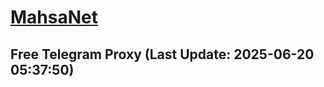 
# [MahsaNet](https://t.me/mahsa_net)
## Free Telegram Proxy (Last Update: 2025-06-20 05:37:50)

    